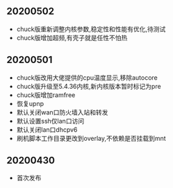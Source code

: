 ## 20200502
* chuck版重新调整内核参数,稳定性和性能有优化,待测试
* chuck版增加超频,有壳子就是任性不怕热

## 20200501
* chuck版改用大佬提供的cpu温度显示,移除autocore
* chuck版升级至5.4.36内核,新内核版本暂时标记为pre
* chuck版增加ramfree
* 恢复upnp
* 默认关闭wan口防火墙入站和转发
* 默认设置ssh仅lan口访问
* 默认关闭lan口dhcpv6
* 刷机脚本工作目录更改到overlay,不依赖是否挂载到mnt

## 20200430
* 首次发布
